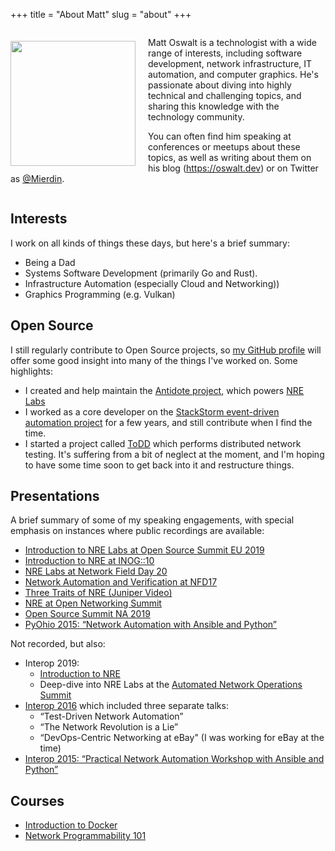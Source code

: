 +++
title = "About Matt"
slug = "about"
+++

<div style="margin-top:0px;display: inline-block;">
  <img style="margin-top:20px; margin-right:20px;float:left;" src="/avatar-sunset.jpg" width="200">
<p>
Matt Oswalt is a technologist with a wide range of interests, including software development, network infrastructure, IT automation, and computer graphics. He's passionate about diving into highly technical and challenging topics, and sharing this knowledge with the technology community.

You can often find him speaking at conferences or meetups about these topics, as well as writing about them on his blog (https://oswalt.dev) or on Twitter as [@Mierdin](https://twitter.com/mierdin).
</p>
</div>

## Interests

I work on all kinds of things these days, but here's a brief summary:

- Being a Dad
- Systems Software Development (primarily Go and Rust).
- Infrastructure Automation (especially Cloud and Networking))
- Graphics Programming (e.g. Vulkan)

## Open Source

I still regularly contribute to Open Source projects, so [my GitHub profile](https://github.com/mierdin/) will offer some good insight into many of the things I've worked on. Some highlights:

- I created and help maintain the [Antidote project](https://antidoteproject.readthedocs.io/en/latest/), which powers [NRE Labs](https://nrelabs.io)
- I worked as a core developer on the [StackStorm event-driven automation project](https://github.com/StackStorm/st2) for a few years, and still contribute when I find the time.
- I started a project called [ToDD](https://github.com/toddproject/todd) which performs distributed network testing. It's suffering from a bit of neglect at the moment, and I'm hoping to have some time soon to get back into it and restructure things.

## Presentations

A brief summary of some of my speaking engagements, with special emphasis on instances where public recordings are available:

- [Introduction to NRE Labs at Open Source Summit EU 2019](https://osseu19.sched.com/event/TLFe/learning-automation-without-barriers-using-antidote-and-nre-labs-matt-oswalt-juniper-networks/)
- [Introduction to NRE at INOG::10](https://www.youtube.com/watch?v=EFTrxDIBKC4)
- [NRE Labs at Network Field Day 20](https://www.youtube.com/watch?v=Q2k-BXzLp_Y)
- [Network Automation and Verification at NFD17](https://www.youtube.com/watch?v=pHwkwjd2WtQ)
- [Three Traits of NRE (Juniper Video)](https://www.youtube.com/watch?v=uLnEOjoPhDY)
- [NRE at Open Networking Summit](https://onsna18.sched.com/event/Dm4v/network-reliability-engineering-nre-and-devnetops-james-kelly-matt-oswalt-juniper-networks)
- [Open Source Summit NA 2019](https://events.linuxfoundation.org/events/open-source-summit-north-america-2019/program/schedule/)
- [PyOhio 2015: “Network Automation with Ansible and Python”](https://www.youtube.com/watch?v=VYEVjKvMKqU)

Not recorded, but also:

- Interop 2019:
    - [Introduction to NRE](https://schedule.interop.com/session/an-introduction-to-network-reliability-engineering/863583)
    - Deep-dive into NRE Labs at the [Automated Network Operations Summit](https://schedule.interop.com/session/networking-summit-automated-network-operations-presented-by-network-to-code-day-1)
- [Interop 2016](https://oswalt.dev/2016/04/interop-vegas-2016/) which included three separate talks:
  - “Test-Driven Network Automation”
  - “The Network Revolution is a Lie”
  - “DevOps-Centric Networking at eBay" (I was working for eBay at the time)
- [Interop 2015: “Practical Network Automation Workshop with Ansible and Python”](https://oswalt.dev/2015/01/network-automation-interop-vegas-2015/)

## Courses

- [Introduction to Docker](https://www.ipspace.net/Introduction_to_Docker)
- [Network Programmability 101](http://www.ipspace.net/Network_Programmability_101)

